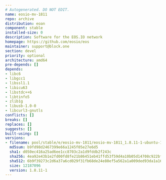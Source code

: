 ```yaml
---
# Autogenerated. DO NOT EDIT.
name: eosio-mv-1811
repo: archive
distribution: eoan
component: stable
installed-size: 0
description: Software for the EOS.IO network
homepage: https://github.com/eosio/eos
maintainer: support@block.one
section: devel
priority: optional
architecture: amd64
pre-depends: []
depends:
- libc6
- libgcc1
- libssl1.1
- libicu63
- libstdc++6
- libtinfo5
- zlib1g
- libusb-1.0-0
- libcurl3-gnutls
conflicts: []
breaks: []
replaces: []
suggests: []
built-using: []
versions:
- filename: pool/stable/e/eosio-mv-1811/eosio-mv-1811_1.8.11-1-ubuntu-19.10_amd64.deb
  md5sum: b9fd98d2467399e66a1245f05e27e6d5
  sha1: d050ec416a25ad6ee1cc8703c2a1d9fddb2f243c
  sha256: 4ea92e43b1e2fd00fd8fe21b86451eb41ffd53f59d4a10b05d14708c922bfcdc
  sha512: 6b9f39273c2d6a37a6cd029f31fb68de24e80ef5a562a1a009ded93da1a16383fb63799b10dcff2ac2adcbbfe4b3fe74ee4f87eb335b06567ffc92cab3bc88a3
  size: 12187096
  version: 1.8.11-1
---
```

